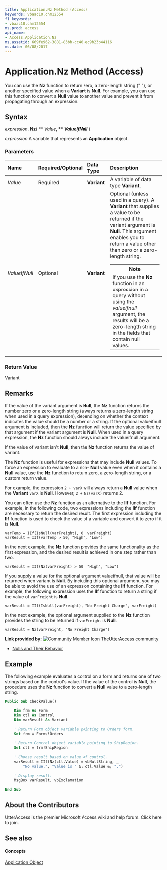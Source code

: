 ```yaml
---
title: Application.Nz Method (Access)
keywords: vbaac10.chm12554
f1_keywords:
- vbaac10.chm12554
ms.prod: access
api_name:
- Access.Application.Nz
ms.assetid: 669fe962-3881-83bb-cc40-ec9b23b44116
ms.date: 06/08/2017
---
```



# Application.Nz Method (Access)

You can use the  **Nz** function to return zero, a zero-length string (" "), or another specified value when a **Variant** is **Null**. For example, you can use this function to convert a **Null** value to another value and prevent it from propagating through an expression.


## Syntax

 _expression_. **Nz**( ** _Value_**, ** _ValueIfNull_** )

 _expression_ A variable that represents an **Application** object.


### Parameters



|**Name**|**Required/Optional**|**Data Type**|**Description**|
|:-----|:-----|:-----|:-----|
| _Value_|Required|**Variant**|A variable of data type **Variant**.|
| _ValueIfNull_|Optional|**Variant**|Optional (unless used in a query). A  **Variant** that supplies a value to be returned if the variant argument is **Null**. This argument enables you to return a value other than zero or a zero-length string.<table><tr><th>**Note**</th></tr><tr><td>If you use the  **Nz** function in an expression in a query without using the _valueifnull_ argument, the results will be a zero-length string in the fields that contain null values.</td></tr></table>|

### Return Value

Variant


## Remarks

If the value of the variant argument is  **Null**, the **Nz** function returns the number zero or a zero-length string (always returns a zero-length string when used in a query expression), depending on whether the context indicates the value should be a number or a string. If the optional valueifnull argument is included, then the **Nz** function will return the value specified by that argument if the variant argument is **Null**. When used in a query expression, the **Nz** function should always include the valueifnull argument.

If the value of variant isn't  **Null**, then the **Nz** function returns the value of variant.

The  **Nz** function is useful for expressions that may include **Null** values. To force an expression to evaluate to a non- **Null** value even when it contains a **Null** value, use the **Nz** function to return zero, a zero-length string, or a custom return value.

For example, the expression  `2 + varX` will always return a **Null** value when the **Variant** `varX` is **Null**. However, `2 + Nz(varX)` returns 2.

You can often use the  **Nz** function as an alternative to the **IIf** function. For example, in the following code, two expressions including the **IIf** function are necessary to return the desired result. The first expression including the **IIf** function is used to check the value of a variable and convert it to zero if it is **Null**.




```
varTemp = IIf(IsNull(varFreight), 0, varFreight) 
varResult = IIf(varTemp > 50, "High", "Low")
```

In the next example, the  **Nz** function provides the same functionality as the first expression, and the desired result is achieved in one step rather than two.




```
varResult = IIf(Nz(varFreight) > 50, "High", "Low")
```

If you supply a value for the optional argument valueifnull, that value will be returned when variant is  **Null**. By including this optional argument, you may be able to avoid the use of an expression containing the **IIf** function. For example, the following expression uses the **IIf** function to return a string if the value of `varFreight` is **Null**.




```
varResult = IIf(IsNull(varFreight), "No Freight Charge", varFreight)
```

In the next example, the optional argument supplied to the  **Nz** function provides the string to be returned if `varFreight` is **Null**.




```
varResult = Nz(varFreight, "No Freight Charge")
```

 **Link provided by:**
![Community Member Icon](images/8b9774c4-6c97-470e-b3a2-56d8f786444c.png) The[UtterAccess](http://www.utteraccess.com) community


- [Nulls and Their Behavior](http://www.utteraccess.com/wiki/index.php/Nulls_And_Their_Behavior)
    

## Example

The following example evaluates a control on a form and returns one of two strings based on the control's value. If the value of the control is  **Null**, the procedure uses the **Nz** function to convert a **Null** value to a zero-length string.


```vb
Public Sub CheckValue() 
 
    Dim frm As Form 
    Dim ctl As Control 
    Dim varResult As Variant 
 
    ' Return Form object variable pointing to Orders form. 
    Set frm = Forms!Orders 
 
    ' Return Control object variable pointing to ShipRegion. 
    Set ctl = frm!ShipRegion 
 
    ' Choose result based on value of control. 
    varResult = IIf(Nz(ctl.Value) = vbNullString, _ 
        "No value.", "Value is " &; ctl.Value &; ".") 
 
    ' Display result. 
    MsgBox varResult, vbExclamation 
 
End Sub
```


## About the Contributors
<a name="AboutContributors"> </a>

UtterAccess is the premier Microsoft Access wiki and help forum. Click here to join. 


## See also
<a name="AboutContributors"> </a>


#### Concepts


[Application Object](application-object-access.md)

